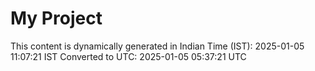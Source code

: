 # My Project

This content is dynamically generated in Indian Time (IST): 2025-01-05 11:07:21 IST
Converted to UTC: 2025-01-05 05:37:21 UTC
